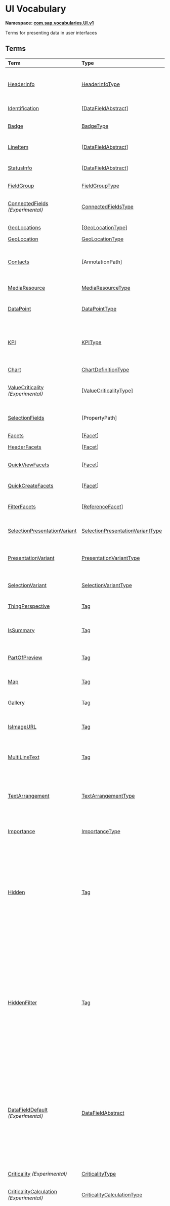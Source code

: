 # UI Vocabulary
**Namespace: [com.sap.vocabularies.UI.v1](UI.xml)**

Terms for presenting data in user interfaces


## Terms

Term|Type|Description
:---|:---|:----------
[HeaderInfo](UI.xml#L35)|[HeaderInfoType](#HeaderInfoType)|<a name="HeaderInfo"></a>Information for the header area of an entity representation. HeaderInfo is mandatory for main entity types of the model
[Identification](UI.xml#L66)|\[[DataFieldAbstract](#DataFieldAbstract)\]|<a name="Identification"></a>Collection of fields identifying the object
[Badge](UI.xml#L71)|[BadgeType](#BadgeType)|<a name="Badge"></a>Information usually displayed in the form of a business card
[LineItem](UI.xml#L99)|\[[DataFieldAbstract](#DataFieldAbstract)\]|<a name="LineItem"></a>Collection of data fields for representation in a table or list
[StatusInfo](UI.xml#L104)|\[[DataFieldAbstract](#DataFieldAbstract)\]|<a name="StatusInfo"></a>Collection of data fields describing the status of an entity
[FieldGroup](UI.xml#L109)|[FieldGroupType](#FieldGroupType)|<a name="FieldGroup"></a>Group of fields with an optional label
[ConnectedFields](UI.xml#L123) *(Experimental)*|[ConnectedFieldsType](#ConnectedFieldsType)|<a name="ConnectedFields"></a>Group of semantically connected fields with a representation template and an optional label
[GeoLocations](UI.xml#L194)|\[[GeoLocationType](#GeoLocationType)\]|<a name="GeoLocations"></a>Collection of geographic locations
[GeoLocation](UI.xml#L198)|[GeoLocationType](#GeoLocationType)|<a name="GeoLocation"></a>Geographic location
[Contacts](UI.xml#L218)|\[AnnotationPath\]|<a name="Contacts"></a>Collection of contacts<p>Each collection item MUST reference an annotation of a Communication.Contact</p>
[MediaResource](UI.xml#L225)|[MediaResourceType](#MediaResourceType)|<a name="MediaResource"></a>Properties that describe a media resource
[DataPoint](UI.xml#L279)|[DataPointType](#DataPointType)|<a name="DataPoint"></a>Visualization of a single point of data, typically a number; may also be textual, e.g. a status value
[KPI](UI.xml#L569)|[KPIType](#KPIType)|<a name="KPI"></a>A Key Performance Indicator (KPI) bundles a SelectionVariant and a DataPoint, and provides details for progressive disclosure
[Chart](UI.xml#L618)|[ChartDefinitionType](#ChartDefinitionType)|<a name="Chart"></a>Visualization of multiple data points
[ValueCriticality](UI.xml#L740) *(Experimental)*|\[[ValueCriticalityType](#ValueCriticalityType)\]|<a name="ValueCriticality"></a>Assign criticalities to primitive values. This information can be used for semantic coloring.
[SelectionFields](UI.xml#L753)|\[PropertyPath\]|<a name="SelectionFields"></a>Properties that might be relevant for filtering a collection of entities of this type
[Facets](UI.xml#L762)|\[[Facet](#Facet)\]|<a name="Facets"></a>Collection of facets
[HeaderFacets](UI.xml#L766)|\[[Facet](#Facet)\]|<a name="HeaderFacets"></a>Facets for additional object header information
[QuickViewFacets](UI.xml#L770)|\[[Facet](#Facet)\]|<a name="QuickViewFacets"></a>Facets that may be used for a quick overview of the object
[QuickCreateFacets](UI.xml#L774)|\[[Facet](#Facet)\]|<a name="QuickCreateFacets"></a>Facets that may be used for a (quick) create of the object
[FilterFacets](UI.xml#L778)|\[[ReferenceFacet](#ReferenceFacet)\]|<a name="FilterFacets"></a>Facets that reference UI.FieldGroup annotations to group filterable fields
[SelectionPresentationVariant](UI.xml#L820)|[SelectionPresentationVariantType](#SelectionPresentationVariantType)|<a name="SelectionPresentationVariant"></a>A SelectionPresentationVariant bundles a Selection Variant and a Presentation Variant
[PresentationVariant](UI.xml#L846)|[PresentationVariantType](#PresentationVariantType)|<a name="PresentationVariant"></a>Defines how the result of a queried collection of entities is shaped and how this result is displayed
[SelectionVariant](UI.xml#L920)|[SelectionVariantType](#SelectionVariantType)|<a name="SelectionVariant"></a>A SelectionVariant denotes a combination of parameters and filters to query the annotated entity set
[ThingPerspective](UI.xml#L1052)|[Tag](https://github.com/oasis-tcs/odata-vocabularies/blob/master/vocabularies/Org.OData.Core.V1.md#Tag)|<a name="ThingPerspective"></a>This term is a Thing Perspective
[IsSummary](UI.xml#L1055)|[Tag](https://github.com/oasis-tcs/odata-vocabularies/blob/master/vocabularies/Org.OData.Core.V1.md#Tag)|<a name="IsSummary"></a>This Facet and all included Facets are the summary of the thing. At most one Facet of a thing can be tagged with this term
[PartOfPreview](UI.xml#L1060)|[Tag](https://github.com/oasis-tcs/odata-vocabularies/blob/master/vocabularies/Org.OData.Core.V1.md#Tag)|<a name="PartOfPreview"></a>This Facet and all included Facets are part of the Thing preview
[Map](UI.xml#L1064)|[Tag](https://github.com/oasis-tcs/odata-vocabularies/blob/master/vocabularies/Org.OData.Core.V1.md#Tag)|<a name="Map"></a>Target MUST reference a UI.GeoLocation, Communication.Address or a collection of these
[Gallery](UI.xml#L1069)|[Tag](https://github.com/oasis-tcs/odata-vocabularies/blob/master/vocabularies/Org.OData.Core.V1.md#Tag)|<a name="Gallery"></a>Target MUST reference a UI.MediaResource
[IsImageURL](UI.xml#L1074)|[Tag](https://github.com/oasis-tcs/odata-vocabularies/blob/master/vocabularies/Org.OData.Core.V1.md#Tag)|<a name="IsImageURL"></a>Properties and terms annotated with this term MUST contain a valid URL referencing an resource with a MIME type image
[MultiLineText](UI.xml#L1080)|[Tag](https://github.com/oasis-tcs/odata-vocabularies/blob/master/vocabularies/Org.OData.Core.V1.md#Tag)|<a name="MultiLineText"></a>Properties annotated with this annotation should be rendered as multi-line text (e.g. text area)
[TextArrangement](UI.xml#L1086)|[TextArrangementType](#TextArrangementType)|<a name="TextArrangement"></a>Describes the arrangement of a code or ID value and its text<p>If used for a single property the Common.Text annotation is annotated</p>
[Importance](UI.xml#L1113)|[ImportanceType](#ImportanceType)|<a name="Importance"></a>Expresses the importance of e.g. a DataField or an annotation
[Hidden](UI.xml#L1128)|[Tag](https://github.com/oasis-tcs/odata-vocabularies/blob/master/vocabularies/Org.OData.Core.V1.md#Tag)|<a name="Hidden"></a>Properties or facets (see UI.Facet) annotated with this term will not be rendered if the annotation evaluates to true.<p>Hidden properties usually carry technical information that is used for application control and is of no direct interest to end users. The annotation value may be an expression to dynamically hide or render the annotated feature.</p>
[HiddenFilter](UI.xml#L1135)|[Tag](https://github.com/oasis-tcs/odata-vocabularies/blob/master/vocabularies/Org.OData.Core.V1.md#Tag)|<a name="HiddenFilter"></a>Properties annotated with this term will not be rendered as filter criteria if the annotation evaluates to true.<p>Properties annotated with `HiddenFilter` are intended as parts of a `$filter` expression that cannot be directly influenced by end users. The properties will be rendered in all other places, e.g. table columns or form fields. This is in contrast to properties annotated with [`UI.Hidden`](#Hidden) that are not rendered at all.</p>
[DataFieldDefault](UI.xml#L1142) *(Experimental)*|[DataFieldAbstract](#DataFieldAbstract)|<a name="DataFieldDefault"></a>Default representation of a property as a datafield, e.g. when the property is added as a table column or form field via personalization<p>Only concrete subtypes of DataFieldAbstract can be used for a DataFieldDefault. For type `DataField` and its subtypes the annotation target SHOULD be the same property that is referenced via a path expression in the `Value` of the datafield.</p>
[Criticality](UI.xml#L1278) *(Experimental)*|[CriticalityType](#CriticalityType)|<a name="Criticality"></a>Service-calculated criticality, alternative to UI.CriticalityCalculation
[CriticalityCalculation](UI.xml#L1283) *(Experimental)*|[CriticalityCalculationType](#CriticalityCalculationType)|<a name="CriticalityCalculation"></a>Parameters for client-calculated criticality, alternative to UI.Criticality
[OrderBy](UI.xml#L1288) *(Experimental)*|PropertyPath|<a name="OrderBy"></a>Sort by the referenced property instead of by the annotated property<p>Example: annotated property `SizeCode` has string values XS, S, M, L, XL, referenced property SizeOrder has numeric values -2, -1, 0, 1, 2. Numeric ordering by SizeOrder will be more understandable than lexicographic ordering by SizeCode.</p>

## <a name="HeaderInfoType"></a>[HeaderInfoType](UI.xml#L40)


Property|Type|Description
:-------|:---|:----------
[TypeName](UI.xml#L41)|String|Name of the main entity type
[TypeNamePlural](UI.xml#L45)|String|Plural form of the name of the main entity type
[Title](UI.xml#L49)|[DataField](#DataField)|Title, e.g. for overview pages
[Description](UI.xml#L52)|[DataField](#DataField)|Description, e.g. for overview pages
[ImageUrl](UI.xml#L55)|URL|Image URL for an instance of the entity type. If the property ImageUrl has a valid value, it can be used for the visualization of the instance. If it is not available or not valid the property TypeImageUrl can be used instead.
[TypeImageUrl](UI.xml#L60)|URL|Image URL for the entity type

## <a name="BadgeType"></a>[BadgeType](UI.xml#L75)


Property|Type|Description
:-------|:---|:----------
[HeadLine](UI.xml#L76)|[DataField](#DataField)|Headline
[Title](UI.xml#L79)|[DataField](#DataField)|Title
[ImageUrl](UI.xml#L82)|URL|Image URL for an instance of the entity type. If the property ImageUrl has a valid value, it can be used for the visualization of the instance. If it is not available or not valid the property TypeImageUrl can be used instead.
[TypeImageUrl](UI.xml#L87)|URL|Image URL for the entity type
[MainInfo](UI.xml#L91)|[DataField](#DataField)|Main information on the business card
[SecondaryInfo](UI.xml#L94)|[DataField](#DataField)|Additional information on the business card

## <a name="FieldGroupType"></a>[FieldGroupType](UI.xml#L113)


Property|Type|Description
:-------|:---|:----------
[Label](UI.xml#L114)|String|Label for the field group
[Data](UI.xml#L118)|\[[DataFieldAbstract](#DataFieldAbstract)\]|Collection of data fields

## <a name="ConnectedFieldsType"></a>[ConnectedFieldsType](UI.xml#L152) *(Experimental)*
Group of semantically connected fields with a representation template and an optional label

Property|Type|Description
:-------|:---|:----------
[Label](UI.xml#L156)|String|Label for the connected fields
[Template](UI.xml#L160)|String|Template for representing the connected fields<p>Template variables are identifiers enclosed in curly braces, e.g. `{MaterialName} - {MaterialClassName}`. The `Data` collection assigns values to the template variables.</p>
[Data](UI.xml#L166)|[Dictionary](https://github.com/oasis-tcs/odata-vocabularies/blob/master/vocabularies/Org.OData.Core.V1.md#Dictionary)|Dictionary of template variables<p>Each template variable used in `Template` must be assigned a value here. The value must be of type [`UI.DataFieldAbstract`](#DataFieldAbstract)</p>

## <a name="GeoLocationType"></a>[GeoLocationType](UI.xml#L202)
Properties that define a geographic location

Property|Type|Description
:-------|:---|:----------
[Latitude](UI.xml#L204)|Double|Geographic latitude
[Longitude](UI.xml#L207)|Double|Geographic longitude
[Location](UI.xml#L210)|GeographyPoint|A point in a round-earth coordinate system
[Address](UI.xml#L213)|[AddressType](Communication.md#AddressType)|vCard-style address

## <a name="MediaResourceType"></a>[MediaResourceType](UI.xml#L229)


Property|Type|Description
:-------|:---|:----------
[Url](UI.xml#L230)|URL|URL of media resource
[ContentType](UI.xml#L234)|MediaType|Content type, such as application/pdf, video/x-flv, image/jpeg
[ByteSize](UI.xml#L238)|Int64|Resource size in bytes
[ChangedAt](UI.xml#L241)|DateTimeOffset|Date of last change
[Thumbnail](UI.xml#L244)|[ImageType](#ImageType)|Thumbnail image
[Title](UI.xml#L247)|[DataField](#DataField)|Resource title
[Description](UI.xml#L250)|[DataField](#DataField)|Resource description

## <a name="ImageType"></a>[ImageType](UI.xml#L254)


Property|Type|Description
:-------|:---|:----------
[Url](UI.xml#L255)|URL|URL of image
[Width](UI.xml#L259)|String|Width of image
[Height](UI.xml#L262)|String|Height of image

## <a name="DataPointType"></a>[DataPointType](UI.xml#L284)


Property|Type|Description
:-------|:---|:----------
[Title](UI.xml#L285)|String|Title of the data point
[Description](UI.xml#L289)|String|Short description
[LongDescription](UI.xml#L293)|String|Full description
[Value](UI.xml#L297)|PrimitiveType|Numeric value<p>               It could be annotated with either `UoM.ISOCurrency` or `UoM.Unit`.               Percentage values are annotated with `UoM.Unit = '%'`.               A renderer should take an optional `Common.Text` annotation into consideration.             </p>
[TargetValue](UI.xml#L307)|PrimitiveType|Target value
[ForecastValue](UI.xml#L310)|PrimitiveType|Forecast value
[MinimumValue](UI.xml#L313)|Decimal|Minimum value (for output rendering)
[MaximumValue](UI.xml#L316)|Decimal|Maximum value (for output rendering)
[ValueFormat](UI.xml#L319)|[NumberFormat](#NumberFormat)|Number format
[Visualization](UI.xml#L322)|[VisualizationType](#VisualizationType)|Preferred visualization
[SampleSize](UI.xml#L325)|PrimitiveType|Sample size used for the determination of the data point; should contain just integer value as Edm.Byte, Edm.SByte, Edm.Intxx, and Edm.Decimal with scale 0.
[ReferencePeriod](UI.xml#L332)|[ReferencePeriod](#ReferencePeriod)|Reference period
[Criticality](UI.xml#L335)|[CriticalityType](#CriticalityType)|Service-calculated criticality, alternative to CriticalityCalculation
[CriticalityRepresentation](UI.xml#L338) *(Experimental)*|[CriticalityRepresentationType](#CriticalityRepresentationType)|Decides if criticality is visualized in addition by means of an icon
[CriticalityCalculation](UI.xml#L342)|[CriticalityCalculationType](#CriticalityCalculationType)|Parameters for client-calculated criticality, alternative to Criticality
[Trend](UI.xml#L345)|[TrendType](#TrendType)|Service-calculated trend, alternative to TrendCalculation
[TrendCalculation](UI.xml#L348)|[TrendCalculationType](#TrendCalculationType)|Parameters for client-calculated trend, alternative to Trend
[Responsible](UI.xml#L351)|[ContactType](Communication.md#ContactType)|Contact person

## <a name="NumberFormat"></a>[NumberFormat](UI.xml#L356)
Describes how to visualise a number

Property|Type|Description
:-------|:---|:----------
[ScaleFactor](UI.xml#L358)|Decimal|Display value in *ScaleFactor* units, e.g. 1000 for k (kilo), 1e6 for M (Mega)
[NumberOfFractionalDigits](UI.xml#L362)|Byte|Number of fractional digits of the scaled value to be visualized

## <a name="VisualizationType"></a>[VisualizationType](UI.xml#L367)


Member|Value|Description
:-----|----:|:----------
[Number](UI.xml#L368)|0|Visualize as a number
[BulletChart](UI.xml#L371)|1|Visualize as bullet chart - requires TargetValue
[Progress](UI.xml#L374)|2|Visualize as progress indicator - requires TargetValue
[Rating](UI.xml#L377)|3|Visualize as partially or completely filled stars/hearts/... - requires TargetValue
[Donut](UI.xml#L381)|4|Visualize as donut, optionally with missing segment - requires TargetValue
[DeltaBulletChart](UI.xml#L384)|5|Visualize as delta bullet chart - requires TargetValue

## <a name="ReferencePeriod"></a>[ReferencePeriod](UI.xml#L389)
Reference period

Property|Type|Description
:-------|:---|:----------
[Description](UI.xml#L391)|String|Short description of the reference period
[Start](UI.xml#L395)|DateTimeOffset|Start of the reference period
[End](UI.xml#L398)|DateTimeOffset|End of the reference period

## <a name="CriticalityType"></a>[CriticalityType](UI.xml#L403)
Criticality of a value or status, represented e.g. via semantic colors (https://experience.sap.com/fiori-design-web/foundation/colors/#semantic-colors)

Member|Value|Description
:-----|----:|:----------
[VeryNegative](UI.xml#L406) *(Experimental)*|-1|Very negative / dark-red status - risk - out of stock - late
[Neutral](UI.xml#L410)|0|Neutral / grey status - inactive - open - in progress
[Negative](UI.xml#L413)|1|Negative / red status - attention - overload - alert
[Critical](UI.xml#L416)|2|Critical / orange status - warning
[Positive](UI.xml#L419)|3|Positive / green status - completed - available - on track - acceptable
[VeryPositive](UI.xml#L422) *(Experimental)*|4|Very positive / blue status - above max stock - excess

## <a name="CriticalityCalculationType"></a>[CriticalityCalculationType](UI.xml#L428): [CriticalityThresholdsType](#CriticalityThresholdsType)
Describes how to calculate the criticality of a value depending on the improvement direction


The calculation is done by comparing a value to the threshold values relevant for the specified improvement direction.

For improvement direction `Target`, the criticality is calculated using both low and high threshold values. It will be
  - Positive if the value is greater than or equal to AcceptanceRangeLowValue and lower than or equal to AcceptanceRangeHighValue
  - Neutral if the value is greater than or equal to ToleranceRangeLowValue and lower than AcceptanceRangeLowValue OR greater than AcceptanceRangeHighValue and lower than or equal to ToleranceRangeHighValue
  - Critical if the value is greater than or equal to DeviationRangeLowValue and lower than ToleranceRangeLowValue OR greater than ToleranceRangeHighValue  and lower than or equal to DeviationRangeHighValue
  - Negative if the value is lower than DeviationRangeLowValue or greater than DeviationRangeHighValue

For improvement direction `Minimize`, the criticality is calculated using the high threshold values. It is
  - Positive if the value is lower than or equal to AcceptanceRangeHighValue
  - Neutral if the value is  greater than AcceptanceRangeHighValue and lower than or equal to ToleranceRangeHighValue
  - Critical if the value is greater than ToleranceRangeHighValue and lower than or equal to DeviationRangeHighValue
  - Negative if the value is greater than DeviationRangeHighValue

For improvement direction `Maximize`, the criticality is calculated using the low threshold values. It is
  - Positive if the value is greater than or equal to AcceptanceRangeLowValue
  - Neutral if the value is less than AcceptanceRangeLowValue and greater than or equal to ToleranceRangeLowValue
  - Critical if the value is lower than ToleranceRangeLowValue and greater than or equal to DeviationRangeLowValue
  - Negative if the value is lower than DeviationRangeLowValue
             
Thresholds are optional. For unassigned values, defaults are determined in this order:
  - For DeviationRange, an omitted LowValue translates into the smallest possible number (-INF), an omitted HighValue translates into the largest possible number (+INF)
  - For ToleranceRange, an omitted LowValue will be initialized with DeviationRangeLowValue, an omitted HighValue will be initialized with DeviationRangeHighValue
  - For AcceptanceRange, an omitted LowValue will be initialized with ToleranceRangeLowValue, an omitted HighValue will be initialized with ToleranceRangeHighValue
          

Property|Type|Description
:-------|:---|:----------
[*AcceptanceRangeLowValue*](UI.xml#L473)|PrimitiveType|Lowest value that is considered positive
[*AcceptanceRangeHighValue*](UI.xml#L476)|PrimitiveType|Highest value that is considered positive
[*ToleranceRangeLowValue*](UI.xml#L479)|PrimitiveType|Lowest value that is considered neutral
[*ToleranceRangeHighValue*](UI.xml#L482)|PrimitiveType|Highest value that is considered neutral
[*DeviationRangeLowValue*](UI.xml#L485)|PrimitiveType|Lowest value that is considered critical
[*DeviationRangeHighValue*](UI.xml#L488)|PrimitiveType|Highest value that is considered critical
[ImprovementDirection](UI.xml#L459)|[ImprovementDirectionType](#ImprovementDirectionType)|Describes in which direction the value improves
[ConstantThresholds](UI.xml#L462) *(Experimental)*|\[[LevelThresholdsType](#LevelThresholdsType)\]|List of thresholds depending on the aggregation level as a set of constant values<p>Constant thresholds shall only be used in order to refine constant values given for the data point overall (aggregation level with empty collection of property paths), but not if the thresholds are based on other measure elements.</p>

## <a name="CriticalityThresholdsType"></a>[CriticalityThresholdsType](UI.xml#L471)
Thresholds for calculating the criticality of a value

**Derived Types:**
- [CriticalityCalculationType](#CriticalityCalculationType)
- [LevelThresholdsType](#LevelThresholdsType)

Property|Type|Description
:-------|:---|:----------
[AcceptanceRangeLowValue](UI.xml#L473)|PrimitiveType|Lowest value that is considered positive
[AcceptanceRangeHighValue](UI.xml#L476)|PrimitiveType|Highest value that is considered positive
[ToleranceRangeLowValue](UI.xml#L479)|PrimitiveType|Lowest value that is considered neutral
[ToleranceRangeHighValue](UI.xml#L482)|PrimitiveType|Highest value that is considered neutral
[DeviationRangeLowValue](UI.xml#L485)|PrimitiveType|Lowest value that is considered critical
[DeviationRangeHighValue](UI.xml#L488)|PrimitiveType|Highest value that is considered critical

## <a name="ImprovementDirectionType"></a>[ImprovementDirectionType](UI.xml#L493)
Describes which direction of a value change is seen as an improvement

Member|Value|Description
:-----|----:|:----------
[Minimize](UI.xml#L495)|1|Lower is better
[Target](UI.xml#L498)|2|Closer to the target is better
[Maximize](UI.xml#L501)|3|Higher is better

## <a name="LevelThresholdsType"></a>[LevelThresholdsType](UI.xml#L506): [CriticalityThresholdsType](#CriticalityThresholdsType) *(Experimental)*
Thresholds for an aggregation level

Property|Type|Description
:-------|:---|:----------
[*AcceptanceRangeLowValue*](UI.xml#L473)|PrimitiveType|Lowest value that is considered positive
[*AcceptanceRangeHighValue*](UI.xml#L476)|PrimitiveType|Highest value that is considered positive
[*ToleranceRangeLowValue*](UI.xml#L479)|PrimitiveType|Lowest value that is considered neutral
[*ToleranceRangeHighValue*](UI.xml#L482)|PrimitiveType|Highest value that is considered neutral
[*DeviationRangeLowValue*](UI.xml#L485)|PrimitiveType|Lowest value that is considered critical
[*DeviationRangeHighValue*](UI.xml#L488)|PrimitiveType|Highest value that is considered critical
[AggregationLevel](UI.xml#L509)|\[PropertyPath\]|An unordered tuple of dimensions, i.e. properties which are intended to be used for grouping in aggregating requests. In analytical UIs, e.g. an analytical chart, the aggregation level typically corresponds to the visible dimensions.

## <a name="TrendType"></a>[TrendType](UI.xml#L515)
The trend of a value

Member|Value|Description
:-----|----:|:----------
[StrongUp](UI.xml#L517)|1|Value grows strongly
[Up](UI.xml#L520)|2|Value grows
[Sideways](UI.xml#L523)|3|Value does not significantly grow or shrink
[Down](UI.xml#L526)|4|Value shrinks
[StrongDown](UI.xml#L529)|5|Value shrinks strongly

## <a name="TrendCalculationType"></a>[TrendCalculationType](UI.xml#L534)
Describes how to calculate the trend of a value


By default, the calculation is done by comparing the difference between Value and ReferenceValue to the threshold values. 
If IsRelativeDifference is set, the difference of Value and ReferenceValue is divided by ReferenceValue and the relative difference is compared.

The trend is 
  - StrongUp if the difference is greater than or equal to StrongUpDifference
  - Up if the difference is less than StrongUpDifference and greater than or equal to UpDifference
  - Sideways if the difference  is less than UpDifference and greater than DownDifference
  - Down if the difference is greater than StrongDownDifference and lower than or equal to DownDifference
  - StrongDown if the difference is lower than or equal to StrongDownDifference

Property|Type|Description
:-------|:---|:----------
[ReferenceValue](UI.xml#L548)|PrimitiveType|Reference value for the calculation, e.g. number of sales for the last year
[IsRelativeDifference](UI.xml#L552)|Boolean|Calculate with a relative difference
[UpDifference](UI.xml#L555)|Decimal|Threshold for Up
[StrongUpDifference](UI.xml#L558)|Decimal|Threshold for StrongUp
[DownDifference](UI.xml#L561)|Decimal|Threshold for Down
[StrongDownDifference](UI.xml#L564)|Decimal|Threshold for StrongDown

## <a name="KPIType"></a>[KPIType](UI.xml#L575)


Property|Type|Description
:-------|:---|:----------
[ID](UI.xml#L576)|String|Optional identifier to reference this instance from an external context
[ShortDescription](UI.xml#L581) *(Experimental)*|String|Very short description
[SelectionVariant](UI.xml#L586)|[SelectionVariantType](#SelectionVariantType)|Selection variant, either specified inline or referencing another annotation via Path
[DataPoint](UI.xml#L590)|[DataPointType](#DataPointType)|Data point, either specified inline or referencing another annotation via Path
[Detail](UI.xml#L594)|[KPIDetailType](#KPIDetailType)|Contains information about KPI details, especially drill-down presentations

## <a name="KPIDetailType"></a>[KPIDetailType](UI.xml#L599)


Property|Type|Description
:-------|:---|:----------
[DefaultPresentationVariant](UI.xml#L600)|[PresentationVariantType](#PresentationVariantType)|Presentation variant, either specified inline or referencing another annotation via Path
[AlternativePresentationVariants](UI.xml#L604)|\[[PresentationVariantType](#PresentationVariantType)\]|A list of alternative presentation variants, either specified inline or referencing another annotation via Path
[SemanticObject](UI.xml#L608)|String|Name of the Semantic Object. If not specified, use Semantic Object annotated at the property referenced in KPI/DataPoint/Value
[Action](UI.xml#L612)|String|Name of the Action on the Semantic Object. If not specified, let user choose which of the available actions to trigger.

## <a name="ChartDefinitionType"></a>[ChartDefinitionType](UI.xml#L622)


Property|Type|Description
:-------|:---|:----------
[Title](UI.xml#L623)|String|Title of the chart
[Description](UI.xml#L627)|String|Short description
[ChartType](UI.xml#L631)|[ChartType](#ChartType)|Chart type
[Measures](UI.xml#L634)|\[PropertyPath\]|Measures of the chart, e.g. size and color in a bubble chart
[MeasureAttributes](UI.xml#L637)|\[[ChartMeasureAttributeType](#ChartMeasureAttributeType)\]|Describes Attributes for Measures. All Measures used in this collection must also be part of the Measures Property.
[Dimensions](UI.xml#L642)|\[PropertyPath\]|Dimensions of the chart, e.g. x- and y-axis of a bubble chart
[DimensionAttributes](UI.xml#L645)|\[[ChartDimensionAttributeType](#ChartDimensionAttributeType)\]|Describes Attributes for Dimensions. All Dimensions used in this collection must also be part of the Dimensions Property.
[Actions](UI.xml#L650)|\[[DataFieldForActionAbstract](#DataFieldForActionAbstract)\]|Available actions

## <a name="ChartType"></a>[ChartType](UI.xml#L655)


Member|Value|Description
:-----|----:|:----------
[Column](UI.xml#L656)|0|
[ColumnStacked](UI.xml#L657)|1|
[ColumnDual](UI.xml#L658)|2|
[ColumnStackedDual](UI.xml#L659)|3|
[ColumnStacked100](UI.xml#L660)|4|
[ColumnStackedDual100](UI.xml#L661)|5|
[Bar](UI.xml#L662)|6|
[BarStacked](UI.xml#L663)|7|
[BarDual](UI.xml#L664)|8|
[BarStackedDual](UI.xml#L665)|9|
[BarStacked100](UI.xml#L666)|10|
[BarStackedDual100](UI.xml#L667)|11|
[Area](UI.xml#L668)|12|
[AreaStacked](UI.xml#L669)|13|
[AreaStacked100](UI.xml#L670)|14|
[HorizontalArea](UI.xml#L671)|15|
[HorizontalAreaStacked](UI.xml#L672)|16|
[HorizontalAreaStacked100](UI.xml#L673)|17|
[Line](UI.xml#L674)|18|
[LineDual](UI.xml#L675)|19|
[Combination](UI.xml#L676)|20|
[CombinationStacked](UI.xml#L677)|21|
[CombinationDual](UI.xml#L678)|22|
[CombinationStackedDual](UI.xml#L679)|23|
[HorizontalCombinationStacked](UI.xml#L680)|24|
[Pie](UI.xml#L681)|25|
[Donut](UI.xml#L682)|26|
[Scatter](UI.xml#L683)|27|
[Bubble](UI.xml#L684)|28|
[Radar](UI.xml#L685)|29|
[HeatMap](UI.xml#L686)|30|
[TreeMap](UI.xml#L687)|31|
[Waterfall](UI.xml#L688)|32|
[Bullet](UI.xml#L689)|33|
[VerticalBullet](UI.xml#L690)|34|
[HorizontalWaterfall](UI.xml#L691)|35|

## <a name="ChartDimensionAttributeType"></a>[ChartDimensionAttributeType](UI.xml#L695)


Property|Type|Description
:-------|:---|:----------
[Dimension](UI.xml#L696)|PropertyPath|
[Role](UI.xml#L697)|[ChartDimensionRoleType](#ChartDimensionRoleType)|
[HierarchyLevel](UI.xml#L698) *(Experimental)*|Int32|For a dimension with a hierarchy, members are selected from this level. The root node of the hierarchy is at level 0.
[ValuesForSequentialColorLevels](UI.xml#L703) *(Experimental)*|\[PrimitiveType\]|All values in this collection should be assigned to levels of the same color.
[EmphasizedValues](UI.xml#L708) *(Experimental)*|\[PrimitiveType\]|All values in this collection should be emphasized.

## <a name="ChartMeasureAttributeType"></a>[ChartMeasureAttributeType](UI.xml#L714)


Property|Type|Description
:-------|:---|:----------
[Measure](UI.xml#L715)|PropertyPath|
[Role](UI.xml#L716)|[ChartMeasureRoleType](#ChartMeasureRoleType)|
[DataPoint](UI.xml#L717)|AnnotationPath|Annotation path MUST end in UI.DataPoint and the DataPoint Value must be the same property as in Measure
[UseSequentialColorLevels](UI.xml#L721) *(Experimental)*|Boolean|All measures for which this setting is true should be assigned to levels of the same color.

## <a name="ChartDimensionRoleType"></a>[ChartDimensionRoleType](UI.xml#L728)


Member|Value|Description
:-----|----:|:----------
[Category](UI.xml#L729)|0|
[Series](UI.xml#L730)|1|
[Category2](UI.xml#L731)|2|

## <a name="ChartMeasureRoleType"></a>[ChartMeasureRoleType](UI.xml#L734)


Member|Value|Description
:-----|----:|:----------
[Axis1](UI.xml#L735)|0|
[Axis2](UI.xml#L736)|1|
[Axis3](UI.xml#L737)|2|

## <a name="ValueCriticalityType"></a>[ValueCriticalityType](UI.xml#L745) *(Experimental)*
Assigns a fixed criticality to a primitive value. This information can be used for semantic coloring.

Property|Type|Description
:-------|:---|:----------
[Value](UI.xml#L749)|PrimitiveType|
[Criticality](UI.xml#L750)|[CriticalityType](#CriticalityType)|

## <a name="Facet"></a>[*Facet*](UI.xml#L782)
Abstract base type for facets

**Derived Types:**
- [CollectionFacet](#CollectionFacet)
- [ReferenceFacet](#ReferenceFacet)
- [ReferenceURLFacet](#ReferenceURLFacet)

Property|Type|Description
:-------|:---|:----------
[Label](UI.xml#L784)|String|Facet label
[ID](UI.xml#L788)|String|Unique identifier of a facet. ID should be stable, as long as the perceived semantics of the facet is unchanged.

## <a name="CollectionFacet"></a>[CollectionFacet](UI.xml#L793): [Facet](#Facet)
Collection of facets

Property|Type|Description
:-------|:---|:----------
[*Label*](UI.xml#L784)|String|Facet label
[*ID*](UI.xml#L788)|String|Unique identifier of a facet. ID should be stable, as long as the perceived semantics of the facet is unchanged.
[Facets](UI.xml#L795)|\[[Facet](#Facet)\]|Nested facets. An empty collection may be used as a placeholder for content added via extension points.

## <a name="ReferenceFacet"></a>[ReferenceFacet](UI.xml#L800): [Facet](#Facet)
Facet that refers to a thing perspective, e.g. LineItem

Property|Type|Description
:-------|:---|:----------
[*Label*](UI.xml#L784)|String|Facet label
[*ID*](UI.xml#L788)|String|Unique identifier of a facet. ID should be stable, as long as the perceived semantics of the facet is unchanged.
[Target](UI.xml#L802)|AnnotationPath|Referenced information: Communication.Contact, Communication.Address, or a term that is tagged with UI.ThingPerspective, e.g. UI.StatusInfo, UI.LineItem, UI.Identification, UI.FieldGroup, UI.Badge

## <a name="ReferenceURLFacet"></a>[ReferenceURLFacet](UI.xml#L807): [Facet](#Facet)
Facet that refers to a URL

Property|Type|Description
:-------|:---|:----------
[*Label*](UI.xml#L784)|String|Facet label
[*ID*](UI.xml#L788)|String|Unique identifier of a facet. ID should be stable, as long as the perceived semantics of the facet is unchanged.
[Url](UI.xml#L809)|URL|URL of referenced information
[UrlContentType](UI.xml#L813)|MediaType|Media type of referenced information

## <a name="SelectionPresentationVariantType"></a>[SelectionPresentationVariantType](UI.xml#L826)


Property|Type|Description
:-------|:---|:----------
[ID](UI.xml#L827)|String|Optional identifier to reference this variant from an external context
[Text](UI.xml#L832)|String|Name of the bundling variant
[SelectionVariant](UI.xml#L836)|[SelectionVariantType](#SelectionVariantType)|Selection variant, either specified inline or referencing another annotation via Path
[PresentationVariant](UI.xml#L840)|[PresentationVariantType](#PresentationVariantType)|Presentation variant, either specified inline or referencing another annotation via Path

## <a name="PresentationVariantType"></a>[PresentationVariantType](UI.xml#L852)


Property|Type|Description
:-------|:---|:----------
[ID](UI.xml#L853)|String|Optional identifier to reference this variant from an external context
[Text](UI.xml#L856)|String|Name of the presentation variant
[MaxItems](UI.xml#L860)|Int32|Maximum number of items that should be included in the result
[SortOrder](UI.xml#L863)|\[[SortOrderType](Common.md#SortOrderType)\]|Collection can be provided inline or as a reference to a Common.SortOrder annotation via Path
[GroupBy](UI.xml#L867)|\[PropertyPath\]|Sequence of groupable properties p1, p2, ... defining how the result is composed of instances representing groups, one for each combination of value properties in the queried collection. The sequence specifies a certain level of aggregation for the queried collection, and every group instance will provide aggregated values for properties that are aggregatable. Moreover, the series of sub-sequences (p1), (p1, p2), ... forms a leveled hierarchy, which may become relevant in combination with `InitialExpansionLevel`.
[TotalBy](UI.xml#L876)|\[PropertyPath\]|Sub-sequence q1, q2, ... of properties p1, p2, ... specified in GroupBy. With this, additional levels of aggregation are requested in addition to the most granular level defined by GroupBy: Every element in the series of sub-sequences (q1), (q1, q2), ... introduces an additional aggregation level included in the result.
[Total](UI.xml#L883)|\[PropertyPath\]|Aggregatable properties for which aggregated values should be provided for the additional aggregation levels specified in TotalBy.
[IncludeGrandTotal](UI.xml#L888)|Boolean|Result should include a grand total for the properties specified in Total
[InitialExpansionLevel](UI.xml#L891)|Int32|Level up to which the hierarchy defined for the queried collection should be expanded initially. The hierarchy may be implicitly imposed by the sequence of the GroupBy, or by an explicit hierarchy annotation.
[Visualizations](UI.xml#L897)|\[AnnotationPath\]|Lists available visualization types. Currently supported types are `UI.LineItem`, `UI.Chart`, and `UI.DataPoint`. For each type, no more than a single annotation is meaningful. Multiple instances of the same visualization type shall be modeled with different presentation variants. A reference to `UI.Lineitem` should always be part of collection (least common denominator for renderers). The first entry of the collection is the default visualization.
[RequestAtLeast](UI.xml#L907)|\[PropertyPath\]|Properties that should always be included in the result of the queried collection
[SelectionFields](UI.xml#L911) *(Experimental)*|\[PropertyPath\]|Properties that should be presented for filtering a collection of entities. Can be provided inline or as a reference to a `UI.SelectionFields` annotation via Path.

## <a name="SelectionVariantType"></a>[SelectionVariantType](UI.xml#L925)


Property|Type|Description
:-------|:---|:----------
[ID](UI.xml#L926)|String|May contain identifier to reference this instance from an external context
[Text](UI.xml#L931)|String|Name of the selection variant
[Parameters](UI.xml#L935)|\[[ParameterAbstract](#ParameterAbstract)\]|Parameters of the selection variant
[FilterExpression](UI.xml#L938)|String|Filter string for query part of URL, without `$filter=`
[SelectOptions](UI.xml#L943)|\[[SelectOptionType](#SelectOptionType)\]|ABAP Select Options Pattern

## <a name="ParameterAbstract"></a>[*ParameterAbstract*](UI.xml#L950)
Key property of a parameter entity type

**Derived Types:**
- [Parameter](#Parameter)
- [IntervalParameter](#IntervalParameter)

## <a name="Parameter"></a>[Parameter](UI.xml#L953): [ParameterAbstract](#ParameterAbstract)
Single-valued parameter

Property|Type|Description
:-------|:---|:----------
[PropertyName](UI.xml#L955)|PropertyPath|Path to a key property of a parameter entity type
[PropertyValue](UI.xml#L958)|PrimitiveType|Value for the key property

## <a name="IntervalParameter"></a>[IntervalParameter](UI.xml#L962): [ParameterAbstract](#ParameterAbstract)
Interval parameter formed with a 'from' and a 'to' property

Property|Type|Description
:-------|:---|:----------
[PropertyNameFrom](UI.xml#L964)|PropertyPath|Path to the 'from' property of a parameter entity type
[PropertyValueFrom](UI.xml#L967)|PrimitiveType|Value for the 'from' property
[PropertyNameTo](UI.xml#L970)|PropertyPath|Path to the 'to' property of a parameter entity type
[PropertyValueTo](UI.xml#L973)|PrimitiveType|Value for the 'to' property

## <a name="SelectOptionType"></a>[SelectOptionType](UI.xml#L978)
List of value ranges for a single property

Property|Type|Description
:-------|:---|:----------
[PropertyName](UI.xml#L980)|PropertyPath|Path to the property
[Ranges](UI.xml#L983)|\[[SelectionRangeType](#SelectionRangeType)\]|List of value ranges

## <a name="SelectionRangeType"></a>[SelectionRangeType](UI.xml#L988)
Value range. If the range option only requires a single value, the value must be in the property Low

Property|Type|Description
:-------|:---|:----------
[Sign](UI.xml#L992)|[SelectionRangeSignType](#SelectionRangeSignType)|Include or exclude values
[Option](UI.xml#L995)|[SelectionRangeOptionType](#SelectionRangeOptionType)|Comparison operator
[Low](UI.xml#L998)|PrimitiveType|Single value or lower interval boundary
[High](UI.xml#L1001)|PrimitiveType|Upper interval boundary

## <a name="SelectionRangeSignType"></a>[SelectionRangeSignType](UI.xml#L1006)


Member|Value|Description
:-----|----:|:----------
[I](UI.xml#L1007)|0|Inclusive
[E](UI.xml#L1010)|1|Exclusive

## <a name="SelectionRangeOptionType"></a>[SelectionRangeOptionType](UI.xml#L1015)
Comparison operator

Member|Value|Description
:-----|----:|:----------
[EQ](UI.xml#L1017)|0|Equal to
[BT](UI.xml#L1020)|1|Between
[CP](UI.xml#L1023)|2|Contains pattern
[LE](UI.xml#L1026)|3|Less than or equal to
[GE](UI.xml#L1029)|4|Greater than or equal to
[NE](UI.xml#L1032)|5|Not equal to
[NB](UI.xml#L1035)|6|Not between
[NP](UI.xml#L1038)|7|Does not contain pattern
[GT](UI.xml#L1041)|8|Greater than
[LT](UI.xml#L1044)|9|Less than

## <a name="TextArrangementType"></a>[TextArrangementType](UI.xml#L1090)


Member|Value|Description
:-----|----:|:----------
[TextFirst](UI.xml#L1091)|0|Text is first, followed by the code/ID (e.g. in parentheses)
[TextLast](UI.xml#L1094)|1|Code/ID is first, followed by the text (e.g. separated by a dash)
[TextSeparate](UI.xml#L1097)|2|Code/ID and text are represented separately
[TextOnly](UI.xml#L1100)|3|Only text is represented, code/ID is hidden (e.g. for UUIDs)

## <a name="ImportanceType"></a>[ImportanceType](UI.xml#L1116)


Member|Value|Description
:-----|----:|:----------
[High](UI.xml#L1117)|0|High importance
[Medium](UI.xml#L1120)|1|Medium importance
[Low](UI.xml#L1123)|2|Low importance

## <a name="DataFieldAbstract"></a>[*DataFieldAbstract*](UI.xml#L1150)


**Derived Types:**
- [DataFieldForAnnotation](#DataFieldForAnnotation)
- *[DataFieldForActionAbstract](#DataFieldForActionAbstract)*
  - [DataFieldForAction](#DataFieldForAction)
  - [DataFieldForIntentBasedNavigation](#DataFieldForIntentBasedNavigation)
- [DataField](#DataField)
  - [DataFieldWithAction](#DataFieldWithAction)
  - [DataFieldWithIntentBasedNavigation](#DataFieldWithIntentBasedNavigation)
  - [DataFieldWithNavigationPath](#DataFieldWithNavigationPath)
  - [DataFieldWithUrl](#DataFieldWithUrl)

Property|Type|Description
:-------|:---|:----------
[Label](UI.xml#L1151)|String|A short, human-readable text suitable for labels and captions in UIs
[Criticality](UI.xml#L1155)|[CriticalityType](#CriticalityType)|Criticality of the data field value
[CriticalityRepresentation](UI.xml#L1158)|[CriticalityRepresentationType](#CriticalityRepresentationType)|Decides if criticality is visualized in addition by means of an icon
[IconUrl](UI.xml#L1161)|URL|Optional icon to decorate the value

## <a name="CriticalityRepresentationType"></a>[CriticalityRepresentationType](UI.xml#L1167)


Member|Value|Description
:-----|----:|:----------
[WithIcon](UI.xml#L1168)|0|Criticality is represented with an icon
[WithoutIcon](UI.xml#L1171)|1|Criticality is represented without icon, e.g. only via text color

## <a name="DataFieldForAnnotation"></a>[DataFieldForAnnotation](UI.xml#L1176): [DataFieldAbstract](#DataFieldAbstract)


Property|Type|Description
:-------|:---|:----------
[*Label*](UI.xml#L1151)|String|A short, human-readable text suitable for labels and captions in UIs
[*Criticality*](UI.xml#L1155)|[CriticalityType](#CriticalityType)|Criticality of the data field value
[*CriticalityRepresentation*](UI.xml#L1158)|[CriticalityRepresentationType](#CriticalityRepresentationType)|Decides if criticality is visualized in addition by means of an icon
[*IconUrl*](UI.xml#L1161)|URL|Optional icon to decorate the value
[Target](UI.xml#L1177)|AnnotationPath|Target MUST reference an annotation of terms Communication.Contact, Communication.Address, UI.DataPoint, UI.Chart, UI.FieldGroup, or UI.ConnectedFields

## <a name="DataFieldForActionAbstract"></a>[*DataFieldForActionAbstract*](UI.xml#L1183): [DataFieldAbstract](#DataFieldAbstract)
Abstract type to bundle DataFieldForAction and DataFieldForIntentBasedNavigation

**Derived Types:**
- [DataFieldForAction](#DataFieldForAction)
- [DataFieldForIntentBasedNavigation](#DataFieldForIntentBasedNavigation)

Property|Type|Description
:-------|:---|:----------
[*Label*](UI.xml#L1151)|String|A short, human-readable text suitable for labels and captions in UIs
[*Criticality*](UI.xml#L1155)|[CriticalityType](#CriticalityType)|Criticality of the data field value
[*CriticalityRepresentation*](UI.xml#L1158)|[CriticalityRepresentationType](#CriticalityRepresentationType)|Decides if criticality is visualized in addition by means of an icon
[*IconUrl*](UI.xml#L1161)|URL|Optional icon to decorate the value
[Inline](UI.xml#L1186)|Boolean|Action should be placed close to (or even inside) the visualized term
[Determining](UI.xml#L1189)|Boolean|Determines whether the action completes a process step (e.g. approve, reject).

## <a name="DataFieldForAction"></a>[DataFieldForAction](UI.xml#L1195): [DataFieldForActionAbstract](#DataFieldForActionAbstract)
The action is NOT tied to a data value (in contrast to DataFieldWithAction)

Property|Type|Description
:-------|:---|:----------
[*Label*](UI.xml#L1151)|String|A short, human-readable text suitable for labels and captions in UIs
[*Criticality*](UI.xml#L1155)|[CriticalityType](#CriticalityType)|Criticality of the data field value
[*CriticalityRepresentation*](UI.xml#L1158)|[CriticalityRepresentationType](#CriticalityRepresentationType)|Decides if criticality is visualized in addition by means of an icon
[*IconUrl*](UI.xml#L1161)|URL|Optional icon to decorate the value
[*Inline*](UI.xml#L1186)|Boolean|Action should be placed close to (or even inside) the visualized term
[*Determining*](UI.xml#L1189)|Boolean|Determines whether the action completes a process step (e.g. approve, reject).
[Action](UI.xml#L1197)|[QualifiedName](Common.md#QualifiedName)|Qualified name of an Action, Function, ActionImport or FunctionImport in scope
[InvocationGrouping](UI.xml#L1201)|[OperationGroupingType](#OperationGroupingType)|Expresses how invocations of this action on multiple instances should be grouped

## <a name="OperationGroupingType"></a>[OperationGroupingType](UI.xml#L1206)


Member|Value|Description
:-----|----:|:----------
[Isolated](UI.xml#L1207)|0|
[ChangeSet](UI.xml#L1208)|1|

## <a name="DataFieldForIntentBasedNavigation"></a>[DataFieldForIntentBasedNavigation](UI.xml#L1211): [DataFieldForActionAbstract](#DataFieldForActionAbstract)
The navigation intent is is expressed as a Semantic Object and optionally an Action on that object

The navigation intent is NOT tied to a data value (in contrast to DataFieldWithIntentBasedNavigation), the data field represents a navigation trigger.

Property|Type|Description
:-------|:---|:----------
[*Label*](UI.xml#L1151)|String|A short, human-readable text suitable for labels and captions in UIs
[*Criticality*](UI.xml#L1155)|[CriticalityType](#CriticalityType)|Criticality of the data field value
[*CriticalityRepresentation*](UI.xml#L1158)|[CriticalityRepresentationType](#CriticalityRepresentationType)|Decides if criticality is visualized in addition by means of an icon
[*IconUrl*](UI.xml#L1161)|URL|Optional icon to decorate the value
[*Inline*](UI.xml#L1186)|Boolean|Action should be placed close to (or even inside) the visualized term
[*Determining*](UI.xml#L1189)|Boolean|Determines whether the action completes a process step (e.g. approve, reject).
[SemanticObject](UI.xml#L1216)|String|Name of the Semantic Object
[Action](UI.xml#L1219)|String|Name of the Action on the Semantic Object. If not specified, let user choose which of the available actions to trigger.
[RequiresContext](UI.xml#L1223)|Boolean|Determines whether a context needs to be passed to the target of this navigation.

## <a name="DataField"></a>[DataField](UI.xml#L1229): [DataFieldAbstract](#DataFieldAbstract)


**Derived Types:**
- [DataFieldWithAction](#DataFieldWithAction)
- [DataFieldWithIntentBasedNavigation](#DataFieldWithIntentBasedNavigation)
- [DataFieldWithNavigationPath](#DataFieldWithNavigationPath)
- [DataFieldWithUrl](#DataFieldWithUrl)

Property|Type|Description
:-------|:---|:----------
[*Label*](UI.xml#L1151)|String|A short, human-readable text suitable for labels and captions in UIs
[*Criticality*](UI.xml#L1155)|[CriticalityType](#CriticalityType)|Criticality of the data field value
[*CriticalityRepresentation*](UI.xml#L1158)|[CriticalityRepresentationType](#CriticalityRepresentationType)|Decides if criticality is visualized in addition by means of an icon
[*IconUrl*](UI.xml#L1161)|URL|Optional icon to decorate the value
[Value](UI.xml#L1230)|PrimitiveType|The data field's value

## <a name="DataFieldWithAction"></a>[DataFieldWithAction](UI.xml#L1236): [DataField](#DataField)
The action is tied to a data value which could be render as a button or link that triggers the action. This is in contrast to DataFieldForAction which is not tied to a specific data value.

Property|Type|Description
:-------|:---|:----------
[*Label*](UI.xml#L1151)|String|A short, human-readable text suitable for labels and captions in UIs
[*Criticality*](UI.xml#L1155)|[CriticalityType](#CriticalityType)|Criticality of the data field value
[*CriticalityRepresentation*](UI.xml#L1158)|[CriticalityRepresentationType](#CriticalityRepresentationType)|Decides if criticality is visualized in addition by means of an icon
[*IconUrl*](UI.xml#L1161)|URL|Optional icon to decorate the value
[*Value*](UI.xml#L1230)|PrimitiveType|The data field's value
[Action](UI.xml#L1239)|[QualifiedName](Common.md#QualifiedName)|Qualified name of an Action, Function, ActionImport or FunctionImport in scope

## <a name="DataFieldWithIntentBasedNavigation"></a>[DataFieldWithIntentBasedNavigation](UI.xml#L1245): [DataField](#DataField)
The navigation intent is is expressed as a Semantic Object and optionally an Action on that object

The navigation intent is tied to a data value which should be rendered as a hyperlink. This is in contrast to DataFieldForIntentBasedNavigation which is not tied to a specific data value.

Property|Type|Description
:-------|:---|:----------
[*Label*](UI.xml#L1151)|String|A short, human-readable text suitable for labels and captions in UIs
[*Criticality*](UI.xml#L1155)|[CriticalityType](#CriticalityType)|Criticality of the data field value
[*CriticalityRepresentation*](UI.xml#L1158)|[CriticalityRepresentationType](#CriticalityRepresentationType)|Decides if criticality is visualized in addition by means of an icon
[*IconUrl*](UI.xml#L1161)|URL|Optional icon to decorate the value
[*Value*](UI.xml#L1230)|PrimitiveType|The data field's value
[SemanticObject](UI.xml#L1250)|String|Name of the Semantic Object
[Action](UI.xml#L1253)|String|Name of the Action on the Semantic Object. If not specified, let user choose which of the available actions to trigger.

## <a name="DataFieldWithNavigationPath"></a>[DataFieldWithNavigationPath](UI.xml#L1259): [DataField](#DataField)


Property|Type|Description
:-------|:---|:----------
[*Label*](UI.xml#L1151)|String|A short, human-readable text suitable for labels and captions in UIs
[*Criticality*](UI.xml#L1155)|[CriticalityType](#CriticalityType)|Criticality of the data field value
[*CriticalityRepresentation*](UI.xml#L1158)|[CriticalityRepresentationType](#CriticalityRepresentationType)|Decides if criticality is visualized in addition by means of an icon
[*IconUrl*](UI.xml#L1161)|URL|Optional icon to decorate the value
[*Value*](UI.xml#L1230)|PrimitiveType|The data field's value
[Target](UI.xml#L1260)|NavigationPropertyPath|Contains either a navigation property or a term cast, where term is of type Edm.EntityType or a concrete entity type or a collection of these types

## <a name="DataFieldWithUrl"></a>[DataFieldWithUrl](UI.xml#L1267): [DataField](#DataField)


Property|Type|Description
:-------|:---|:----------
[*Label*](UI.xml#L1151)|String|A short, human-readable text suitable for labels and captions in UIs
[*Criticality*](UI.xml#L1155)|[CriticalityType](#CriticalityType)|Criticality of the data field value
[*CriticalityRepresentation*](UI.xml#L1158)|[CriticalityRepresentationType](#CriticalityRepresentationType)|Decides if criticality is visualized in addition by means of an icon
[*IconUrl*](UI.xml#L1161)|URL|Optional icon to decorate the value
[*Value*](UI.xml#L1230)|PrimitiveType|The data field's value
[Url](UI.xml#L1268)|URL|Target of the hyperlink
[UrlContentType](UI.xml#L1272)|MediaType|Media type of the hyperlink target, e.g. `video/mp4`
